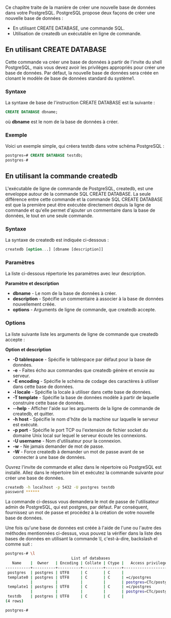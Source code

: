 Ce chapitre traite de la manière de créer une nouvelle base de données dans votre PostgreSQL. PostgreSQL propose deux façons de créer une nouvelle base de données :

- En utilisant CREATE DATABASE, une commande SQL.
- Utilisation de createdb un exécutable en ligne de commande.

## En utilisant CREATE DATABASE

Cette commande va créer une base de données à partir de l'invite du shell PostgreSQL, mais vous devez avoir les privilèges appropriés pour créer une base de données. Par défaut, la nouvelle base de données sera créée en clonant le modèle de base de données standard du système1.

### Syntaxe

La syntaxe de base de l'instruction CREATE DATABASE est la suivante :

```sql
CREATE DATABASE dbname;
```

où **dbname** est le nom de la base de données à créer.

### Exemple

Voici un exemple simple, qui créera testdb dans votre schéma PostgreSQL :

```sql
postgres=# CREATE DATABASE testdb;
postgres-#
```

## En utilisant la commande createdb

L'exécutable de ligne de commande de PostgreSQL, createdb, est une enveloppe autour de la commande SQL CREATE DATABASE. La seule différence entre cette commande et la commande SQL CREATE DATABASE est que la première peut être exécutée directement depuis la ligne de commande et qu'elle permet d'ajouter un commentaire dans la base de données, le tout en une seule commande.

### Syntaxe

La syntaxe de createdb est indiquée ci-dessous :

```sql
createdb [option...] [dbname [description]]
```

### Paramètres

La liste ci-dessous répertorie les paramètres avec leur description.

**Paramètre et description**

- **dbname** - Le nom de la base de données à créer.
- **description** - Spécifie un commentaire à associer à la base de données nouvellement créée.
- **options** - Arguments de ligne de commande, que createdb accepte.

### Options

La liste suivante liste les arguments de ligne de commande que createdb accepte :

**Option et description**

- **-D tablespace** - Spécifie le tablespace par défaut pour la base de données.
- **-e** - Faites écho aux commandes que createdb génère et envoie au serveur.
- **-E encoding** - Spécifie le schéma de codage des caractères à utiliser dans cette base de données.
- **-l locale** - Spécifie la locale à utiliser dans cette base de données.
- **-T template** - Spécifie la base de données modèle à partir de laquelle construire cette base de données.
- **--help** - Afficher l'aide sur les arguments de la ligne de commande de createdb, et quitter.
- **-h host** - Spécifie le nom d'hôte de la machine sur laquelle le serveur est exécuté.
- **-p port** - Spécifie le port TCP ou l'extension de fichier socket du domaine Unix local sur lequel le serveur écoute les connexions.
- **-U username** - Nom d'utilisateur pour la connexion.
- **-w** - Ne jamais demander de mot de passe.
- **-W** - Force createdb à demander un mot de passe avant de se connecter à une base de données.

Ouvrez l'invite de commande et allez dans le répertoire où PostgreSQL est installé. Allez dans le répertoire bin et exécutez la commande suivante pour créer une base de données.

```bash
createdb -h localhost -p 5432 -U postgres testdb
password ******
```

La commande ci-dessus vous demandera le mot de passe de l'utilisateur admin de PostgreSQL, qui est postgres, par défaut. Par conséquent, fournissez un mot de passe et procédez à la création de votre nouvelle base de données.

Une fois qu'une base de données est créée à l'aide de l'une ou l'autre des méthodes mentionnées ci-dessus, vous pouvez la vérifier dans la liste des bases de données en utilisant la commande \l, c'est-à-dire, backslash el comme suit :

```bash
postgres-# \l
                             List of databases
   Name    |  Owner   | Encoding | Collate | Ctype |   Access privileges   
-----------+----------+----------+---------+-------+-----------------------
 postgres  | postgres | UTF8     | C       | C     | 
 template0 | postgres | UTF8     | C       | C     | =c/postgres          +
           |          |          |         |       | postgres=CTc/postgres
 template1 | postgres | UTF8     | C       | C     | =c/postgres          +
           |          |          |         |       | postgres=CTc/postgres
 testdb    | postgres | UTF8     | C       | C     | 
(4 rows)

postgres-#
```
